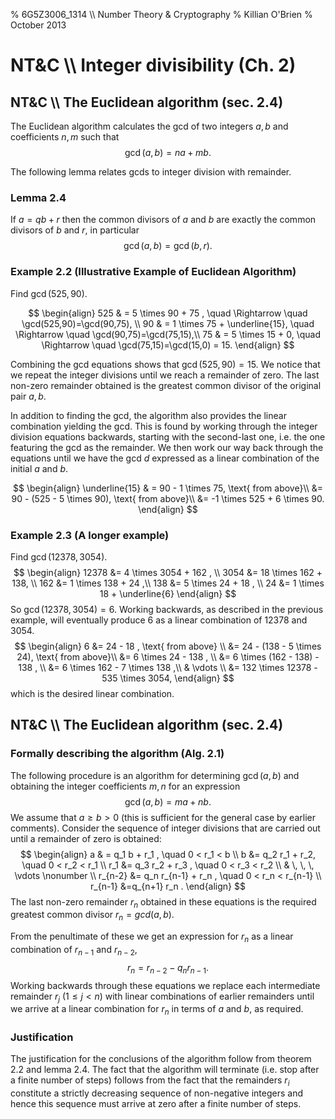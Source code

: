 % 6G5Z3006_1314 \\\\ Number Theory & Cryptography
% Killian O'Brien
% October 2013

# NT&C \\\\ Integer divisibility (Ch. 2)

## NT&C \\\\ The Euclidean algorithm (sec. 2.4)

The Euclidean algorithm calculates the gcd of two integers $a,b$ and coefficients $n,m$ such that 
$$\gcd(a,b) = na + mb.$$

The following lemma relates gcds to integer division with remainder.

### Lemma 2.4
If $a=qb+r$ then the common divisors of $a$ and $b$ are exactly the common divisors of $b$ and $r$, in particular
$$
\gcd(a,b) = \gcd(b,r) .
$$

### Example 2.2 (Illustrative Example of Euclidean Algorithm)
Find $\gcd(525,90)$.

$$
\begin{align}
525 & = 5 \times 90 + 75 , \quad \Rightarrow \quad \gcd(525,90)=\gcd(90,75), \\
90 & = 1 \times 75 + \underline{15}, \quad \Rightarrow \quad \gcd(90,75)=\gcd(75,15),\\
75 & = 5 \times 15 + 0, \quad \Rightarrow \quad \gcd(75,15)=\gcd(15,0) = 15.
\end{align}
$$

Combining the gcd equations shows that $\gcd(525,90)=15$. We notice that we repeat the integer divisions until we reach a remainder of zero. The last non-zero remainder obtained is the greatest common divisor of the original pair $a,b$.

In addition to finding the gcd, the algorithm also provides the linear combination yielding the gcd. This is found by working through the integer division equations backwards, starting with the second-last one, i.e. the one featuring the gcd as the remainder. We then work our way back through the equations until we have the gcd $d$ expressed as a linear combination of the initial $a$ and $b$. 

$$
\begin{align}
\underline{15} & = 90 - 1 \times 75, \text{ from above}\\
&= 90 - (525 - 5 \times 90), \text{ from above}\\
&= -1 \times 525 + 6 \times 90.
\end{align}
$$

### Example 2.3 (A longer example)

Find $\gcd(12378, 3054)$.
$$
\begin{align}
12378 &= 4 \times 3054 + 162 , \\
3054 &= 18 \times 162 + 138, \\
162 &= 1 \times 138 + 24 ,\\
138 &= 5 \times 24 + 18 , \\
24 &= 1 \times 18 + \underline{6}
\end{align}
$$
So $\gcd(12378,3054) = 6$. Working backwards, as described in the previous example, will eventually produce 6 as a linear combination of 12378 and 3054.
$$
\begin{align}
6 &= 24 - 18 , \text{ from above} \\
&= 24 - (138 - 5 \times 24), \text{ from above}\\
&= 6 \times 24 - 138 , \\
&= 6 \times (162 - 138) - 138 , \\
&= 6 \times 162 - 7 \times 138 ,\\
& \vdots \\
&= 132 \times 12378 - 535 \times 3054,
\end{align}
$$
which is the desired linear combination.

## NT&C \\\\ The Euclidean algorithm (sec. 2.4)

### Formally describing the algorithm (Alg. 2.1)

The following procedure is an algorithm for determining $\gcd(a,b)$ and obtaining the integer coefficients $m,n$ for an expression
$$
\gcd(a,b) = ma + nb .
$$
We assume that $a \geq b > 0$ (this is sufficient for the general case by earlier comments). Consider the sequence of integer divisions that are carried out until a remainder of zero is obtained:
$$
\begin{align}
a & = q_1 b + r_1 , \quad 0 < r_1 < b \\
b &= q_2 r_1 + r_2, \quad 0 < r_2 < r_1 \\
r_1 &= q_3 r_2 + r_3 , \quad 0 < r_3 < r_2 \\
 & \, \, \, \vdots \nonumber \\
 r_{n-2} &= q_n r_{n-1} + r_n , \quad 0 < r_n < r_{n-1} \\
 r_{n-1} &=q_{n+1} r_n .
\end{align}
$$
The last non-zero remainder $r_n$ obtained in these equations is the required greatest common divisor $r_n=gcd(a,b)$. 

From the penultimate of these we get an expression for $r_n$ as a linear combination of $r_{n-1}$ and $r_{n-2}$,
$$
r_n = r_{n-2} - q_n r_{n-1} .
$$
Working backwards through these equations we replace each intermediate remainder $r_j$ ($1 \leq j < n$) with linear combinations of earlier remainders until we arrive at a linear combination for $r_n$ in terms of $a$ and $b$, as required.

### Justification

The justification for the conclusions of the algorithm follow from theorem 2.2 and lemma 2.4. The fact that the algorithm will terminate (i.e. stop after a finite number of steps) follows from the fact that the remainders $r_i$ constitute a strictly decreasing sequence of non-negative integers and hence this sequence must arrive at zero after a finite number of steps.

<!--- 
 <div class="compute"><script type="text/x-sage"><div class="compute"><script type="text/x-sage">
@interact
def tline(ep=slider(0.0001,4,0.1,0)):
          p=plot(sin(x), (x, 0, 2*pi));
          a=pi/2;
          u=a+ep;
          slope=(sin(u)-sin(a))/(u-a);
          q=plot(slope*(x-pi/2)+sin(pi/2), (x,0,2*pi), color='red');
          (p+q).show();
</script></div> </script></div> 




[`cloud.sagemath.com`](https://cloud.sagemath.com).
 --->
